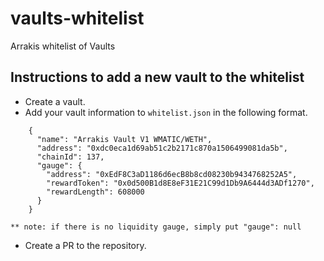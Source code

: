 # vaults-whitelist
Arrakis whitelist of Vaults

## Instructions to add a new vault to the whitelist

* Create a vault.
* Add your vault information to `whitelist.json` in the following format.
```
    {
      "name": "Arrakis Vault V1 WMATIC/WETH",
      "address": "0xdc0eca1d69ab51c2b2171c870a1506499081da5b",
      "chainId": 137,
      "gauge": {
        "address": "0xEdF8C3aD1186d6ecB8b8cd08230b9434768252A5",
        "rewardToken": "0x0d500B1d8E8eF31E21C99d1Db9A6444d3ADf1270",
        "rewardLength": 608000
      }
    }

** note: if there is no liquidity gauge, simply put "gauge": null
```
* Create a PR to the repository.